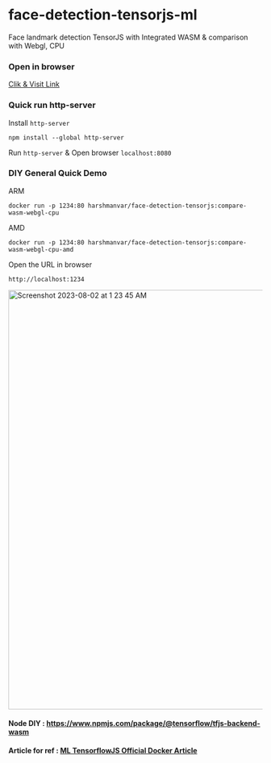 # face-detection-tensorjs-ml
Face landmark detection TensorJS with Integrated WASM & comparison with Webgl, CPU

### Open in browser

[Clik & Visit Link](https://storage.googleapis.com/cnd-wasm-tensorjs/index.html)

### Quick run http-server

Install `http-server`

```
npm install --global http-server
```

Run `http-server` & Open browser `localhost:8080`

### DIY General Quick Demo
ARM 
```
docker run -p 1234:80 harshmanvar/face-detection-tensorjs:compare-wasm-webgl-cpu
```
AMD
```
docker run -p 1234:80 harshmanvar/face-detection-tensorjs:compare-wasm-webgl-cpu-amd
```
Open the URL in browser

`http://localhost:1234`

<img width="832" alt="Screenshot 2023-08-02 at 1 23 45 AM" src="https://github.com/harsh4870/face-detection-tensorjs/assets/15871000/a32b6ad6-2a69-4119-9506-50f2dd1a0198">

#### Node DIY : https://www.npmjs.com/package/@tensorflow/tfjs-backend-wasm

#### Article for ref : [ML TensorflowJS Official Docker Article](https://www.docker.com/blog/accelerating-machine-learning-with-tensorflow-js-using-pretrained-models-and-docker/)
